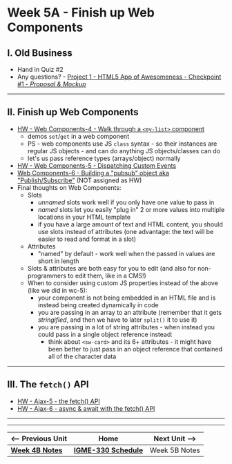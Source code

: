# Week 5A - Finish up Web Components

## I. Old Business

- Hand in Quiz #2
- Any questions? - [Project 1 - HTML5 App of Awesomeness - Checkpoint #1 - *Proposal & Mockup*](../projects/p1-checkpoint-1.md)

<hr>

## II. Finish up Web Components

- [HW - Web Components-4 - Walk through a `<my-list>` component](https://github.com/tonethar/IGME-330-Master/blob/master/notes/HW-wc-4.md)
  - demos `set`/`get` in a web component
  - PS - web components use JS `class` syntax - so their instances are regular JS objects - and can do anything JS objects/classes can do
  - let's us pass reference types (arrays/object) normally
- [HW - Web Components-5 - Dispatching Custom Events](https://github.com/tonethar/IGME-330-Master/blob/master/notes/HW-wc-5.md)
- [Web Components-6 - Building a "pubsub" object aka "Publish/Subscribe"](https://github.com/tonethar/IGME-330-Spring-2022/blob/main/weekly/05A.md) (NOT assigned as HW)
- Final thoughts on Web Components:
  - Slots
    - *unnamed* slots work well if you only have one value to pass in
    - *named* slots let you easily "plug in" 2 or more values into multiple locations in your HTML template
    - if you have a large amount of text and HTML content, you should use slots instead of attributes (one advantage: the text will be easier to read and format in a slot)
  - Attributes
    - "named" by default - work well when the passed in values are short in length
  - Slots & attributes are both easy for you to edit (and also for non-programmers to edit them, like in a CMS!)
  - When to consider using custom JS properties instead of the above (like we did in wc-5):
    - your component is not being embedded in an HTML file and is instead being created dynamically in code
    - you are passing in an array to an attribute (remember that it gets *stringified*, and then we have to later `split()` it to use it)
    - you are passing in a lot of string attributes - when instead you could pass in a single object reference instead:
      - think about `<sw-card>` and its 6+ attributes  - it might have been better to just pass in an object reference that contained all of the character data


<hr>

## III. The `fetch()` API
- [HW - Ajax-5 - the fetch() API](https://github.com/tonethar/IGME-330-Master/blob/master/notes/HW-ajax-5.md)
- [HW - Ajax-6 - async & await with the fetch() API](https://github.com/tonethar/IGME-330-Master/blob/master/notes/HW-ajax-6.md)


<hr><hr>

| <-- Previous Unit | Home | Next Unit -->
| --- | --- | --- 
| [**Week 4B Notes**](04B.md)     |  [**IGME-330 Schedule**](../schedule.md) | Week 5B Notes
